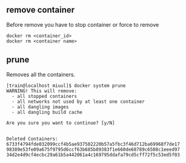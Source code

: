## remove container
Before remove you have to stop container or force to remove 

`docker rm <container_id>`  
`docker rm <container name>`

## prune
Removes all the containers.  
```
[train@localhost miuul]$ docker system prune
WARNING! This will remove:
  - all stopped containers
  - all networks not used by at least one container
  - all dangling images
  - all dangling build cache

Are you sure you want to continue? [y/N]


Deleted Containers:
6733f4794fde032099ccf4b5ae937502220b57a5fbc3f46d712ba69968f7de17
98389e53fe09a675f9795d6ccf63b685b89383f1e660de68789c6508c1eeed97
34d2e4d9cf4ecbc29a61b5a442061a4c169795ddafa79cd5cff72f5c53ed5f03
```

